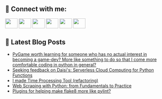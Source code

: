 ## 🔎 Connect with me:
[<img height="32" width="40" src="https://cdn.jsdelivr.net/npm/simple-icons@v5/icons/telegram.svg" />](https://t.me/bullbesh)
[<img height="32" width="40" src="https://cdn.jsdelivr.net/npm/simple-icons@v5/icons/vk.svg" />](https://vk.com/bullbesh)
[<img height="32" width="40" src="https://cdn.jsdelivr.net/npm/simple-icons@v5/icons/twitter.svg" />](https://twitter.com/bullbesh1)
[<img height="32" width="40" src="https://cdn.jsdelivr.net/npm/simple-icons@v5/icons/instagram.svg" />](https://www.instagram.com/bullbesh)
[<img height="32" width="40" src="https://cdn.jsdelivr.net/npm/simple-icons@v5/icons/reddit.svg" />](https://www.reddit.com/user/bullbesh)
[<img height="32" width="40" src="https://cdn.jsdelivr.net/npm/simple-icons@v5/icons/youtube.svg" />](https://www.youtube.com/channel/UCtfjRs6uzgq5mfm8S06WTcg)

## 📕 Latest Blog Posts
<!-- BLOG-POST-LIST:START -->
- [PyGame worth learning for someone who has no actual interest in becoming a game-dev? More like something to do so that I come more comfortable coding in python in general?](https://www.reddit.com/r/Python/comments/vic2o5/pygame_worth_learning_for_someone_who_has_no/)
- [Seeking feedback on Daisi&#39;s: Serverless Cloud Computing for Python Functions](https://www.reddit.com/r/Python/comments/vibfpw/seeking_feedback_on_daisis_serverless_cloud/)
- [I made Time Processing Tool &lpar;refactoring&rpar;](https://www.reddit.com/r/Python/comments/vian7w/i_made_time_processing_tool_refactoring/)
- [Web Scraping with Python: from Fundamentals to Practice](https://www.reddit.com/r/Python/comments/via0f4/web_scraping_with_python_from_fundamentals_to/)
- [Plugins for helping make flake8 more like pylint?](https://www.reddit.com/r/Python/comments/vi8pij/plugins_for_helping_make_flake8_more_like_pylint/)
<!-- BLOG-POST-LIST:END -->
